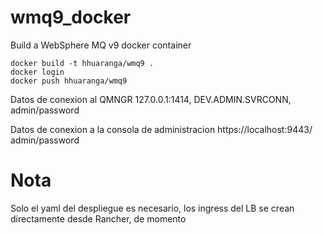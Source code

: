 # wmq9_docker
Build a WebSphere MQ v9 docker container

	docker build -t hhuaranga/wmq9 .
	docker login
	docker push hhuaranga/wmq9

Datos de conexion al QMNGR
	127.0.0.1:1414, DEV.ADMIN.SVRCONN, admin/password

Datos de conexion a la consola de administracion
	https://localhost:9443/ admin/password


# Nota
Solo el yaml del despliegue es necesario, los ingress del LB se crean directamente desde Rancher, de momento
